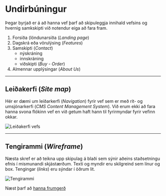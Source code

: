 # Undirbúningur

Þegar byrjað er á að hanna vef þarf að skipuleggja innihald vefsins og hvernig samkskipti við notendur eiga að fara fram.

1. Forsíða (löndunarsíða (_Landing page_)
2. Dagskrá eða vörulýsing (_Features_)
4. Samskipti (_Contact_)
   * nýskráning 
   * innskráning 
   * viðskipti (_Buy - Order_)
5. Almennar upplýsingar (_About Us_)

<hr>

## Leiðakerfi (_Site map_)

Hér er dæmi um leiðarkerfi (_Navigation_) fyrir vef sem er með rit- og umsjónarkerfi (_CMS Content Management System_). Við erum ekki að fara hanna svona flókinn vef en við getum haft hann til fyrirmyndar fyrir vefinn okkar.

![Leiðakerfi vefs](vinnugogn/SVG/site-map-2015.svg)

<hr>

## Tengirammi (_Wireframe_)

Næsta skref er að teikna upp skipulag á blaði sem sýnir aðeins staðsetningu efnis í mismunandi skjástærðum. Texti og myndir eru skilgreind sem línur og box. Tengingar (_links_) eru sýndar í öðrum lit.

![Tengirammi](vinnugogn/SVG/Wireframe.svg)

Næst þarf að [hanna frumgerð](prototype)
